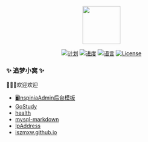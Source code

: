 <p align="center"><img src="../static/svg/plan.svg" width="100"></p>

<p align="center">
<a href="#"><img src="https://img.shields.io/badge/%E8%AE%A1-%E5%88%92-green?logo=symantec&style=plastic" alt="计划"></a>
<a href="#"><img src="https://img.shields.io/badge/%E8%BF%9B%E5%BA%A6-0%25-brightgreen" alt="进度"></a>
<a href="#"><img src="https://img.shields.io/badge/%E8%AF%AD%E8%A8%80-markdown-blue" alt="语言"></a>
<a href="#"><img src="https://img.shields.io/badge/License-MIT-red" alt="License"></a>
</p>

### ✨ 追梦小窝 ✨ 

👋👋👋欢迎欢迎

- [🖥InspiniaAdmin后台模板](https://iszmxw.github.io/InspiniaAdmin/)
- [GoStudy](https://github.com/iszmxw/GoStudy)
- [health](https://github.com/iszmxw/health)
- [mysql-markdown](https://github.com/iszmxw/mysql-markdown) 
- [IpAddress](https://github.com/iszmxw/IpAddress)
- [iszmxw.github.io](https://github.com/iszmxw/iszmxw.github.io)


